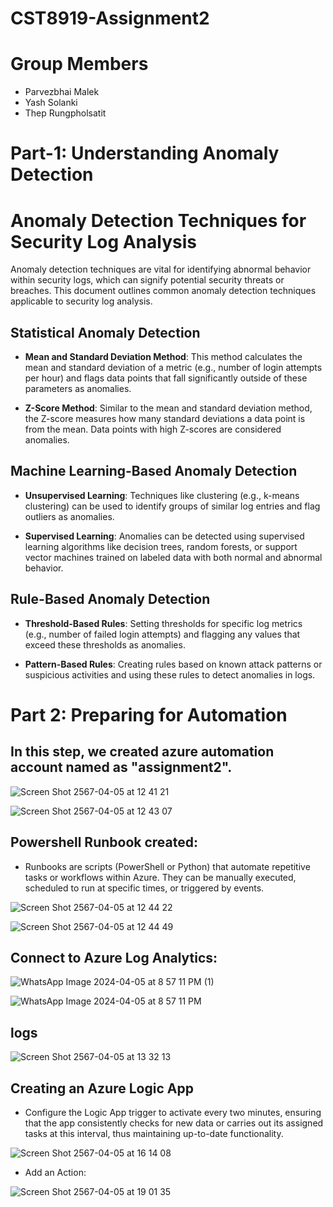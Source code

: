 # CST8919-Assignment2

# Group Members
- Parvezbhai Malek
- Yash Solanki
- Thep Rungpholsatit
  
# Part-1: Understanding Anomaly Detection
# Anomaly Detection Techniques for Security Log Analysis

Anomaly detection techniques are vital for identifying abnormal behavior within security logs, which can signify potential security threats or breaches. This document outlines common anomaly detection techniques applicable to security log analysis.

## Statistical Anomaly Detection

- **Mean and Standard Deviation Method**: This method calculates the mean and standard deviation of a metric (e.g., number of login attempts per hour) and flags data points that fall significantly outside of these parameters as anomalies.
  
- **Z-Score Method**: Similar to the mean and standard deviation method, the Z-score measures how many standard deviations a data point is from the mean. Data points with high Z-scores are considered anomalies.

## Machine Learning-Based Anomaly Detection

- **Unsupervised Learning**: Techniques like clustering (e.g., k-means clustering) can be used to identify groups of similar log entries and flag outliers as anomalies.
  
- **Supervised Learning**: Anomalies can be detected using supervised learning algorithms like decision trees, random forests, or support vector machines trained on labeled data with both normal and abnormal behavior.

## Rule-Based Anomaly Detection

- **Threshold-Based Rules**: Setting thresholds for specific log metrics (e.g., number of failed login attempts) and flagging any values that exceed these thresholds as anomalies.
  
- **Pattern-Based Rules**: Creating rules based on known attack patterns or suspicious activities and using these rules to detect anomalies in logs.



# Part 2: Preparing for Automation

## In this step, we created azure automation account named as "assignment2".


![Screen Shot 2567-04-05 at 12 41 21](https://github.com/TheTeeThailand/CST8919-Assignment2/assets/157184669/955bb191-a2b9-4848-a0ad-c3177e5fc471)


![Screen Shot 2567-04-05 at 12 43 07](https://github.com/TheTeeThailand/CST8919-Assignment2/assets/157184669/5f774c2a-a0f9-488b-8300-5358e51e51f7)


## Powershell Runbook created:

- Runbooks are scripts (PowerShell or Python) that automate repetitive tasks or workflows within Azure. They can be manually executed, scheduled to run at specific times, or triggered by events.
 
![Screen Shot 2567-04-05 at 12 44 22](https://github.com/TheTeeThailand/CST8919-Assignment2/assets/157184669/2538974a-0a6f-440b-8bdc-834242a25085)

![Screen Shot 2567-04-05 at 12 44 49](https://github.com/TheTeeThailand/CST8919-Assignment2/assets/157184669/7d1b6a11-ace6-497c-bf15-e0d461114601)

 
 ## Connect to Azure Log Analytics:

![WhatsApp Image 2024-04-05 at 8 57 11 PM (1)](https://github.com/TheTeeThailand/CST8919-Assignment2/assets/157184669/49e43aeb-939e-4eef-a418-3bd4c1aaa963)

![WhatsApp Image 2024-04-05 at 8 57 11 PM](https://github.com/TheTeeThailand/CST8919-Assignment2/assets/157184669/3e95d80d-de36-4401-ad61-c26b8b1636e1)

## logs

![Screen Shot 2567-04-05 at 13 32 13](https://github.com/TheTeeThailand/CST8919-Assignment2/assets/157184669/17b55327-b51a-417f-977d-171deb527e35)

## Creating an Azure Logic App

- Configure the Logic App trigger to activate every two minutes, ensuring that the app consistently checks for new data or carries out its assigned tasks at this interval, thus maintaining up-to-date functionality.

![Screen Shot 2567-04-05 at 16 14 08](https://github.com/TheTeeThailand/CST8919-Assignment2/assets/157184669/469ff894-888f-4d81-a584-d5e84568e887)

- Add an Action:

![Screen Shot 2567-04-05 at 19 01 35](https://github.com/TheTeeThailand/CST8919-Assignment2/assets/157184669/3d60bbc5-45f9-4cf4-9e54-d202d2e3b352)

  


